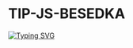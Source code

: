 # TIP-JS-BESEDKA
<!---Пример кода-->
[![Typing SVG](https://readme-typing-svg.herokuapp.com?color=%eee00ff&lines=Stupid+science+student+♥)](https://git.io/typing-svg)
